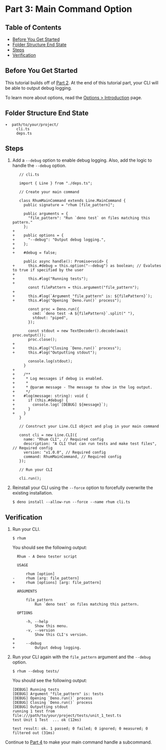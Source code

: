 # Part 3: Main Command Option

## Table of Contents

- [Before You Get Started](#before-you-get-started)
- [Folder Structure End State](#folder-structure-end-state)
- [Steps](#steps)
- [Verification](#verification)

## Before You Get Started

This tutorial builds off of
[Part 2](/line/v1.x/tutorials/creating-a-cli/subcommand-clis/part-2-main-command-argument).
At the end of this tutorial part, your CLI will be able to output debug logging.

To learn more about options, read the
[Options > Introduction](/line/v1.x/tutorials/options/introduction) page.

## Folder Structure End State

```text
▾  path/to/your/project/
     cli.ts
     deps.ts
```

## Steps

1. Add a `--debug` option to enable debug logging. Also, add the logic to handle
   the `--debug` option.

   ```diff-typescript
      // cli.ts

      import { Line } from "./deps.ts";

      // Create your main command

      class RhumMainCommand extends Line.MainCommand {
        public signature = "rhum [file_pattern]";

        public arguments = {
          "file_pattern": "Run `deno test` on files matching this pattern."
        };
   +
   +    public options = {
   +      "--debug": "Output debug logging.",
   +    };
   +
   +    #debug = false;

        public async handle(): Promise<void> {
   +      this.#debug = this.option("--debug") as boolean; // Evalutes to true if specified by the user
   +
   +      this.#log("Running tests");
   +
          const filePattern = this.argument("file_pattern");
   +
   +      this.#log(`Argument "file_pattern" is: ${filePattern}`);
   +      this.#log("Opening `Deno.run()` process");

          const proc = Deno.run({
            cmd: `deno test -A ${filePattern}`.split(" "),
            stdout: "piped",
          });

          const stdout = new TextDecoder().decode(await proc.output());
          proc.close();
   +
   +      this.#log("Closing `Deno.run()` process");
   +      this.#log("Outputting stdout");

          console.log(stdout);
        }
   +
   +    /**
   +     * Log messages if debug is enabled.
   +     *
   +     * @param message - The message to show in the log output.
   +     */
   +    #log(message: string): void {
   +      if (this.#debug) {
   +        console.log(`[DEBUG] ${message}`);
   +      }
   +    }
      }

      // Construct your Line.CLI object and plug in your main command

      const cli = new Line.CLI({
        name: "Rhum CLI", // Required config
        description: "A CLI that can run tests and make test files", // Required config
        version: "v1.0.0", // Required config
        command: RhumMainCommand, // Required config
      });

      // Run your CLI

      cli.run();
   ```

2. Reinstall your CLI using the `--force` option to forcefully overwrite the
   existing installation.

   ```shell
   $ deno install --allow-run --force --name rhum cli.ts
   ```

## Verification

1. Run your CLI.

   ```shell
   $ rhum
   ```

   You should see the following output:

   ```diff-text
     Rhum - A Deno tester script

     USAGE

         rhum [option]
   -     rhum [arg: file_pattern]
   +     rhum [options] [arg: file_pattern]

     ARGUMENTS

         file_pattern
             Run `deno test` on files matching this pattern.

     OPTIONS

         -h, --help
             Show this menu.
         -v, --version
             Show this CLI's version.
   +
   +     --debug
   +         Output debug logging.
   ```

2. Run your CLI again with the `file_pattern` argument and the `--debug` option.

   ```shell
   $ rhum --debug tests/
   ```

   You should see the following output:

   ```text
   [DEBUG] Running tests
   [DEBUG] Argument "file_pattern" is: tests
   [DEBUG] Opening `Deno.run()` process
   [DEBUG] Closing `Deno.run()` process
   [DEBUG] Outputting stdout
   running 1 test from file:///path/to/your/project/tests/unit_1_test.ts
   test Unit 1 Test  ... ok (12ms)

   test result: ok. 1 passed; 0 failed; 0 ignored; 0 measured; 0 filtered out (31ms)
   ```

Continue to
[Part 4](/line/v1.x/tutorials/creating-a-cli/subcommand-clis/part-4-subcommand)
to make your main command handle a subcommand.
